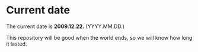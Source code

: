 # Current date

The current date is **2009.12.22.** (YYYY.MM.DD.)

This repository will be good when the world ends, so we will know how long it lasted.